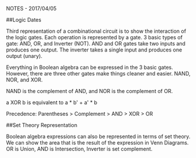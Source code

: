 NOTES - 2017/04/05

##Logic Dates

Third representation of a combinational circuit is to show the interaction
of the logic gates. Each operation is represented by a gate. 3 basic types
of gate: AND, OR, and Inverter (NOT). AND and OR gates take two inputs and
produces one output. The inverter takes a single input and produces one
output (unary).

Everything in Boolean algebra can be expressed in the 3 basic gates.
However, there are three other gates make things cleaner and easier.
NAND, NOR, and XOR.

NAND is the complement of AND, and NOR is the complement of OR.

a XOR b is equivalent to a * b' + a' * b

Precedence: Parentheses > Complement > AND > XOR > OR

##Set Theory Representation

Boolean algebra expressions can also be represented in terms of set
theory. We can show the area that is the result of the expression in
Venn Diagrams. OR is Union, AND is Intersection, Inverter is set
complement.
